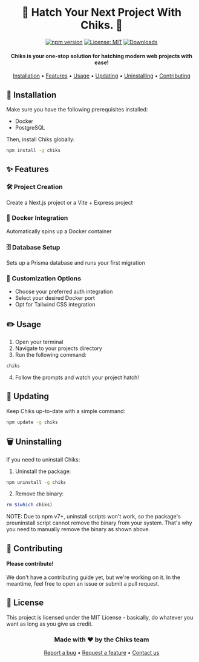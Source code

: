 <div align="center">

# 🐣 Hatch Your Next Project With Chiks. 🐣

[![npm version](https://img.shields.io/npm/v/chiks.svg?style=flat-square)](https://www.npmjs.com/package/chiks)
[![License: MIT](https://img.shields.io/badge/License-MIT-yellow.svg)](https://opensource.org/licenses/MIT)
[![Downloads](https://img.shields.io/npm/dt/chiks.svg?style=flat-square)](https://www.npmjs.com/package/chiks)

#### Chiks is your one-stop solution for hatching modern web projects with ease!

[Installation](#%F0%9F%9A%80-installation) •
[Features](#%E2%9C%A8-features) •
[Usage](#%E2%9C%8F-usage) •
[Updating](#`%F0%9F%94%80`-updating) •
[Uninstalling](#%F0%9F%97%91-uninstalling) •
[Contributing](#%F0%9F%A4%9D-contributing)

</div>

## 🚀 Installation

Make sure you have the following prerequisites installed:

- Docker
- PostgreSQL

Then, install Chiks globally:

```bash
npm install -g chiks
```

## ✨ Features

### 🛠 Project Creation

Create a Next.js project or a Vite + Express project

### 🐳 Docker Integration

Automatically spins up a Docker container

### 🗄 Database Setup

Sets up a Prisma database and runs your first migration

### 🎨 Customization Options

- Choose your preferred auth integration
- Select your desired Docker port
- Opt for Tailwind CSS integration

## ✏️ Usage

1. Open your terminal
2. Navigate to your projects directory
3. Run the following command:

```bash
chiks
```

4. Follow the prompts and watch your project hatch!

## 🔄 Updating

Keep Chiks up-to-date with a simple command:

```bash
npm update -g chiks
```

## 🗑 Uninstalling

If you need to uninstall Chiks:

1. Uninstall the package:

```bash
npm uninstall -g chiks
```

2. Remove the binary:

```bash
rm $(which chiks)
```

NOTE: Due to npm v7+, uninstall scripts won't work, so the package's preuninstall script cannot remove the binary from your system. That's why you need to manually remove the binary as shown above.

## 🤝 Contributing

#### Please contribute!

We don't have a contributing guide yet, but we're working on it. In the meantime, feel free to open an issue or submit a pull request.

## 📄 License

This project is licensed under the MIT License - basically, do whatever you want as long as you give us credit.

<h3 align="center">
  Made with ❤️ by the Chiks team
</h3>

<div align="center">

[Report a bug](https://github.com/SamuelRCrider/boilerplate-script/issues/new?assignees=&labels=bug&template=bug_report.md&title=) •
[Request a feature](https://github.com/SamuelRCrider/boilerplate-script/issues/new?assignees=&labels=enhancement&template=feature_request.md&title=) •
[Contact us](https://github.com/SamuelRCrider/boilerplate-script/issues/new?assignees=&labels=question&template=question.md&title=)

</div>
